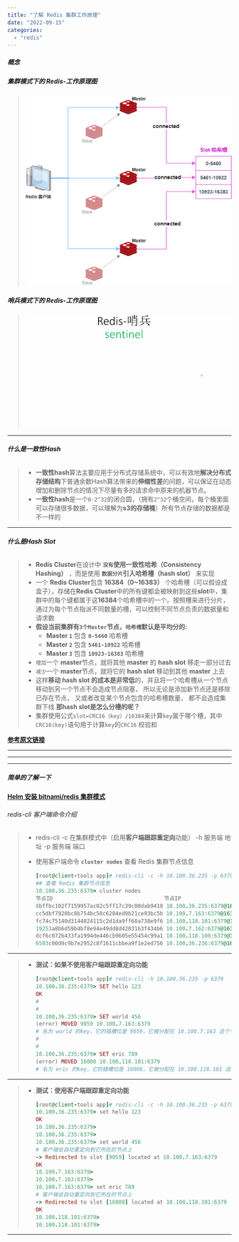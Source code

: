```yaml
---
title: "了解 Redis 集群工作原理"
date: "2022-09-15"
categories: 
  - "redis"
---
```


##### 概念

##### **集群模式下的 Redis-工作原理图**

> ![](images/Redis-Cluster%E5%B7%A5%E4%BD%9C%E5%8E%9F%E7%90%86.png)

##### **哨兵模式下的 Redis-工作原理图**

> ![](images/Redis.gif)

* * *

###### **什么是一致性Hash**

> - **一致性hash**算法主要应用于分布式存储系统中，可以有效地**解决分布式存储结构**下普通余数Hash算法带来的**伸缩性差**的问题，可以保证在动态增加和删除节点的情况下尽量有多的请求命中原来的机器节点。
> - **一致性hash**是一个`0-2^32`的闭合圆，（拥有`2^32`个桶空间，每个桶里面可以存储很多数据，可以理解为**s3的存储桶**）所有节点存储的数据都是不一样的

* * *

###### **什么是Hash Slot**

> - **Redis Cluster**在设计中 **`没有`使用一致性哈希（Consistency Hashing）** ，而是使用 **`数据分片`引入哈希槽（hash slot）** 来实现
> - 一个 **Redis Cluster**包含 **16384（0~16383）** 个哈希槽（可以假设成盒子），存储在**Redis Cluster**中的所有键都会被映射到这些**slot**中，集群中的每个键都属于这**16384**个哈希槽中的一个。按照槽来进行分片，通过为每个节点指派不同数量的槽，可以控制不同节点负责的数据量和请求数
> - **假设当前集群有`3个Master`节点，`哈希槽`默认是平均分的:**
>     - **Master `1`** 包含 **`0-5460`** 哈希槽
>     - **Master `2`** 包含 **`5461-10922`** 哈希槽
>     - **Master `3`** 包含 **`10923-16383`** 哈希槽
> - `增加`一个 **master**节点，就将其他 **master** 的 **hash slot** 移走一部分过去
> - `减少`一个 **master**节点，就将它的 **hash slot** 移动到其他 **master** 上去
> - 这样**移动 hash slot 的成本是非常低**的，并且将一个哈希槽从一个节点移动到另一个节点不会造成节点阻塞， 所以无论是添加新节点还是移除已存在节点， 又或者改变某个节点包含的哈希槽数量， 都不会造成集群下线 **那hash slot是怎么分槽的呢？**
> - 集群使用公式`slot=CRC16（key）/16384`来计算`key`属于哪个槽，其中`CRC16(key)`语句用于计算`key`的`CRC16` 校验和

**[参考原文链接](https://blog.csdn.net/qq_44833552/article/details/123997903 "参考原文链接")**

* * *

* * *

* * *

##### 简单的了解一下

**[Helm 安装 bitnami/redis 集群模式](http://www.dev-share.top/2020/07/13/helm-%e5%ae%89%e8%a3%85-bitnami-redis-%e9%9b%86%e7%be%a4%e6%a8%a1%e5%bc%8f/ "Helm 安装 bitnami/redis 集群模式")**

###### redis-cli 客户端命令介绍

> - redis-cli -c 在集群模式中（启用**客户端跟踪重定向**功能） -h 服务端 地址 -p 服务端 端口
> - 使用客户端命令 **`cluster nodes`** 查看 Redis 集群节点信息
>     
>     ```ruby
>     [root@client-tools app]# redis-cli -c -h 10.100.36.235 -p 6379
>     ## 查看 Redis 集群节点信息
>     10.100.36.235:6379> cluster nodes
>     节点ID                                   节点IP                     节点类型        关联的主节点ID                                                        插槽位置
>     8bffbc102f7159957ac02c5ff17c39c00dab9418 10.100.36.235:6379@16379   myself,master  - 0 1663241841000 1 connected 0-5460
>     cc5dbf7920bc8b754bc50c6284ed9b21ce93bc5b 10.100.7.163:6379@16379           master  - 0 1663241840000 2 connected 5461-10922
>     fc74c75140d3144024115c2d1da9ff68a738e9f6 10.100.118.101:6379@16379         master  - 0 1663241841000 3 connected 10923-16383
>     19253a8b6d59b4bf8e94e49dd8d42031b3f434b6 10.100.7.162:6379@16379           slave   8bffbc102f7159957ac02c5ff17c39c00dab9418 0 1663241841885 1 connected
>     dcf6c072b433fa1994de446cb9605e55454c99a1 10.100.118.100:6379@16379         slave   cc5dbf7920bc8b754bc50c6284ed9b21ce93bc5b 0 1663241842892 2 connected
>     6503c00d9c9b7e2952c8f1611cbbea9f1e2ed756 10.100.36.236:6379@16379          slave   fc74c75140d3144024115c2d1da9ff68a738e9f6 0 1663241840879 3 connected
>     ```
>     

* * *

> - **测试：如果不使用客户端跟踪重定向功能**
>     
>     ```ruby
>     [root@client-tools app]# redis-cli -h 10.100.36.235 -p 6379
>     10.100.36.235:6379> SET hello 123
>     OK
>     #
>     #
>     10.100.36.235:6379> SET world 456
>     (error) MOVED 9059 10.100.7.163:6379
>     # 名为 world 的key，它的插槽位是 9059，它被分配在 10.100.7.163 这个节点上
>     #
>     #
>     10.100.36.235:6379> SET eric 789
>     (error) MOVED 16008 10.100.118.101:6379
>     # 名为 eric 的key，它的插槽位是 16008，它被分配在 10.100.118.101 这个节点上
>     ```
>     

* * *

> - **测试：使用客户端跟踪重定向功能**
>     
>     ```ruby
>     [root@client-tools app]# redis-cli -c -h 10.100.36.235 -p 6379
>     10.100.36.235:6379> set hello 123
>     OK
>     10.100.36.235:6379>
>     10.100.36.235:6379>
>     10.100.36.235:6379> set world 456
>     # 客户端会自动重定向到它所在的节点上
>     -> Redirected to slot [9059] located at 10.100.7.163:6379
>     OK
>     10.100.7.163:6379>
>     10.100.7.163:6379>
>     10.100.7.163:6379> set eric 789
>     # 客户端会自动重定向到它所在的节点上
>     -> Redirected to slot [16008] located at 10.100.118.101:6379
>     OK
>     10.100.118.101:6379>
>     10.100.118.101:6379>
>     ```
>     

* * *
